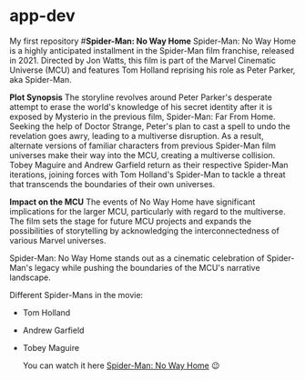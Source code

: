 # app-dev
My first repository 
#**Spider-Man: No Way Home**
Spider-Man: No Way Home is a highly anticipated installment in the Spider-Man film franchise, released in 2021. Directed by Jon Watts, this film is part of the Marvel Cinematic Universe (MCU) and features Tom Holland reprising his role as Peter Parker, aka Spider-Man.

**Plot Synopsis**
The storyline revolves around Peter Parker's desperate attempt to erase the world's knowledge of his secret identity after it is exposed by Mysterio in the previous film, Spider-Man: Far From Home. Seeking the help of Doctor Strange, Peter's plan to cast a spell to undo the revelation goes awry, leading to a multiverse disruption.
As a result, alternate versions of familiar characters from previous Spider-Man film universes make their way into the MCU, creating a multiverse collision. Tobey Maguire and Andrew Garfield return as their respective Spider-Man iterations, joining forces with Tom Holland's Spider-Man to tackle a threat that transcends the boundaries of their own universes.

**Impact on the MCU**
The events of No Way Home have significant implications for the larger MCU, particularly with regard to the multiverse. The film sets the stage for future MCU projects and expands the possibilities of storytelling by acknowledging the interconnectedness of various Marvel universes.

Spider-Man: No Way Home stands out as a cinematic celebration of Spider-Man's legacy while pushing the boundaries of the MCU's narrative landscape.

Different Spider-Mans in the movie:
- Tom Holland
- Andrew Garfield
- Tobey Maguire

  You can watch it here [Spider-Man: No Way Home](https://www.sonypictures.com/movies/spidermannowayhome) :wink:
